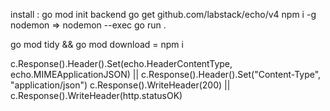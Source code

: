 install :
go mod init backend
go get github.com/labstack/echo/v4
npm i -g nodemon => nodemon --exec go run .

go mod tidy && go mod download = npm i

c.Response().Header().Set(echo.HeaderContentType, echo.MIMEApplicationJSON) || c.Response().Header().Set("Content-Type", "application/json")
c.Response().WriteHeader(200) || c.Response().WriteHeader(http.statusOK)